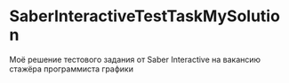 # SaberInteractiveTestTaskMySolution
Моё решение тестового задания от Saber Interactive на вакансию стажёра программиста графики
